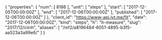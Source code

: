 {
  "properties": {
    "num": [
      8186
    ],
    "unit": [
      "steps"
    ],
    "start": [
      "2017-12-05T00:00:00Z"
    ],
    "end": [
      "2017-12-06T00:00:00Z"
    ],
    "published": [
      "2017-12-06T00:00:00Z"
    ]
  },
  "client_id": "https://www-api.jvt.me/fit",
  "date": "2017-12-06T00:00:00Z",
  "kind": "steps",
  "h": "h-measure",
  "slug": "2017/12/ciinh",
  "aliases": [
    "/mf2/a8196484-8051-4895-b3f5-aa523a3a99e6/"
  ]
}
